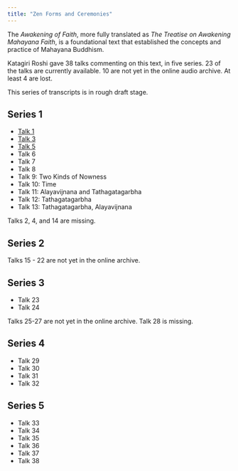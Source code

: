 ```yaml
---
title: "Zen Forms and Ceremonies"
---
```


The *Awakening of Faith*, more fully translated as *The Treatise on Awakening Mahayana Faith*, is a foundational text that established the concepts and practice of Mahayana Buddhism. 

Katagiri Roshi gave 38 talks commenting on this text, in five series. 23 of the talks are currently available. 10 are not yet in the online audio archive. At least 4 are lost.

This series of transcripts is in rough draft stage. 

## Series 1

- [Talk 1](1984-03-16-Awakening-of-Faith-Talk-1)
- [Talk 3](1984-04-06-Awakening-of-Faith-Talk-3)
- [Talk 5](1984-04-20-Awakening-of-Faith-Talk-5)
- Talk 6
- Talk 7
- Talk 8
- Talk 9: Two Kinds of Nowness
- Talk 10: Time
- Talk 11: Alayavijnana and Tathagatagarbha
- Talk 12: Tathagatagarbha
- Talk 13: Tathagatagarbha, Alayavijnana

Talks 2, 4, and 14 are missing. 

## Series 2

Talks 15 - 22 are not yet in the online archive.

## Series 3

- Talk 23
- Talk 24

Talks 25-27 are not yet in the online archive. Talk 28 is missing.

## Series 4

- Talk 29
- Talk 30
- Talk 31
- Talk 32

## Series 5

- Talk 33
- Talk 34
- Talk 35
- Talk 36
- Talk 37
- Talk 38

